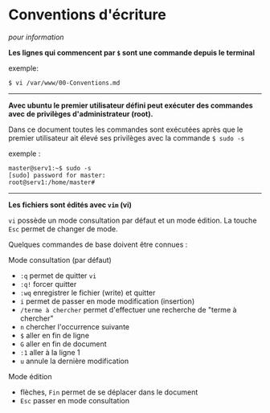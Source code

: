 # Conventions d'écriture

_pour information_

**Les lignes qui commencent par ``$`` sont une commande depuis le terminal**

exemple:
```
$ vi /var/www/00-Conventions.md
```

------------------

**Avec ubuntu le premier utilisateur défini peut exécuter des commandes avec de privilèges d'administrateur (root).** 

Dans ce document toutes les commandes sont exécutées après que le premier utilisateur ait élevé ses privilèges avec la commande ``$ sudo -s``

exemple :
```
master@serv1:~$ sudo -s
[sudo] password for master: 
root@serv1:/home/master# 
```

-----------------

**Les fichiers sont édités avec ``vim`` (vi)**

``vi`` possède un mode consultation par défaut et un mode édition. La touche ``Esc`` permet de changer de mode. 

Quelques commandes de base doivent être connues :

Mode consultation (par défaut)
- ``:q`` permet de quitter ``vi``
- ``:q!`` forcer quitter 
- ``:wq`` enregistrer le fichier (write) et quitter
- ``i`` permet de passer en mode modification (insertion)
- ``/terme à chercher`` permet d'effectuer une recherche de "terme à chercher"
- ``n`` chercher l'occurrence suivante
- ``$`` aller en fin de ligne
- ``G`` aller en fin de document
- ``:1`` aller à la ligne 1
- ``u`` annule la dernière modification


Mode édition
- flèches, ``Fin`` permet de se déplacer dans le document
- ``Esc`` passer en mode consultation

